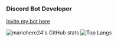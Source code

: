 ### Discord Bot Developer
<a href="https://bot.cow.futbol">Invite my bot here</a>
 
![mariohero24's GitHub stats](https://github-readme-stats.vercel.app/api?username=mariohero24&show_icons=true&theme=tokyonight&count_private=true)
![Top Langs](https://github-readme-stats.vercel.app/api/top-langs/?username=mariohero24&layout=compact&theme=tokyonight)
